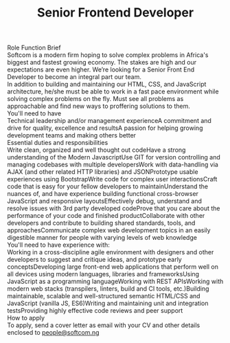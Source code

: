 ---
title:              Senior Frontend Developer
location:           Lagos
department:         Engineering
subunit:            Frontend
featured_image:     https://res.cloudinary.com/softcomux/image/upload/f_auto,q_auto/v1533917920/sfc/headers/opening-header.jpg
image_description:
body: |-
    ### Role Function Brief
    Softcom is a modern firm hoping to solve complex problems in Africa's biggest and fastest growing economy. The stakes are high and our expectations are even higher. We’re looking for a Senior Front End Developer to become an integral part our team.

    In addition to building and maintaining our HTML, CSS, and JavaScript architecture, he/she must be able to work in a fast pace environment while solving complex problems on the fly. Must see all problems as approachable and find new ways to proffering solutions to them.

    ### You'll need to have
    - Technical leadership and/or management experience
    - A commitment and drive for quality, excellence and results
    - A passion for helping growing development teams and making others better

    ### Essential duties and responsibilities
    - Write clean, organized and well thought out code
    - Have a strong understanding of the Modern Javascript
    - Use GIT for version controlling and managing codebases with multiple developers
    - Work with data-handling via AJAX (and other related HTTP libraries) and JSON
    - Prototype usable experiences using Bootstrap
    - Write code for complex user interactions
    - Craft code that is easy for your fellow developers to maintain
    - Understand the nuances of, and have experience building functional cross-browser JavaScript and responsive layouts
    - Effectively debug, understand and resolve issues with 3rd party developed code
    - Prove that you care about the performance of your code and finished product
    - Collaborate with other developers and contribute to building shared standards, tools, and approaches
    - Communicate complex web development topics in an easily digestible manner for people with varying levels of web knowledge
    
    ### You'll need to have experience with:
    - Working in a cross-discipline agile environment with designers and other developers to suggest and critique ideas, and prototype early concepts
    - Developing large front-end web applications that perform well on all devices using modern languages, libraries and frameworks
    - Using JavaScript as a programming language
    - Working with REST APIs
    - Working with modern web stacks (transpilers, linters, build and CI tools, etc.)
    - Building maintainable, scalable and well-structured semantic HTML/CSS and JavaScript (vanilla JS, ES6)
    - Writing and maintaining unit and integration tests
    - Providing highly effective code reviews and peer support

    ### How to apply
    To apply, send a cover letter as email with your CV and other details enclosed to [people@softcom.ng](//mailto:people@softcom.ng)
---